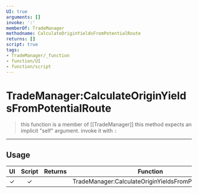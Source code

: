 ```yaml
---
UI: true
arguments: []
invoke: ':'
memberOf: TradeManager
methodname: CalculateOriginYieldsFromPotentialRoute
returns: []
script: true
tags:
- TradeManager/_function
- function/UI
- function/script
---
```

# TradeManager:CalculateOriginYieldsFromPotentialRoute
> this function is a member of [[TradeManager]]
> this method expects an implicit "self" argument. invoke it with `:`
-----
## Usage
|  UI | Script | Returns | Function | Arguments |
|:---:|:------:|-------:|:--------:|:---------|
|✓|✓||TradeManager:CalculateOriginYieldsFromPotentialRoute||
